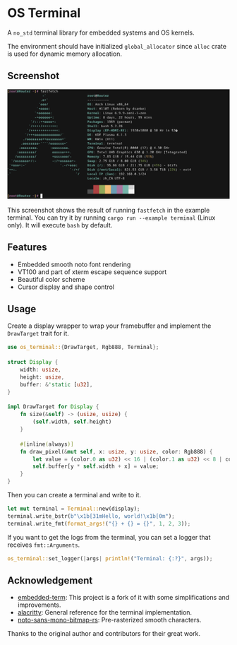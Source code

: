 # OS Terminal

A `no_std` terminal library for embedded systems and OS kernels.

The environment should have initialized `global_allocator` since `alloc` crate is used for dynamic memory allocation.

## Screenshot

![](screenshot.png)

This screenshot shows the result of running `fastfetch` in the example terminal. You can try it by running `cargo run --example terminal` (Linux only). It will execute `bash` by default.

## Features

- Embedded smooth noto font rendering
- VT100 and part of xterm escape sequence support
- Beautiful color scheme
- Cursor display and shape control

## Usage

Create a display wrapper to wrap your framebuffer and implement the `DrawTarget` trait for it.

```rust
use os_terminal::{DrawTarget, Rgb888, Terminal};

struct Display {
    width: usize,
    height: usize,
    buffer: &'static [u32],
}

impl DrawTarget for Display {
    fn size(&self) -> (usize, usize) {
        (self.width, self.height)
    }

    #[inline(always)]
    fn draw_pixel(&mut self, x: usize, y: usize, color: Rgb888) {
        let value = (color.0 as u32) << 16 | (color.1 as u32) << 8 | color.2 as u32;
        self.buffer[y * self.width + x] = value;
    }
}
```

Then you can create a terminal and write to it.

```rust
let mut terminal = Terminal::new(display);
terminal.write_bstr(b"\x1b[31mHello, world!\x1b[0m");
terminal.write_fmt(format_args!("{} + {} = {}", 1, 2, 3));
```

If you want to get the logs from the terminal, you can set a logger that receives `fmt::Arguments`.

```rust
os_terminal::set_logger(|args| println!("Terminal: {:?}", args));
```

## Acknowledgement

- [embedded-term](https://github.com/rcore-os/embedded-term): This project is a fork of it with some simplifications and improvements.
- [alacritty](https://github.com/CyberFlameGO/alacritty): General reference for the terminal implementation.
- [noto-sans-mono-bitmap-rs](https://github.com/phip1611/noto-sans-mono-bitmap-rs): Pre-rasterized smooth characters.

Thanks to the original author and contributors for their great work.
